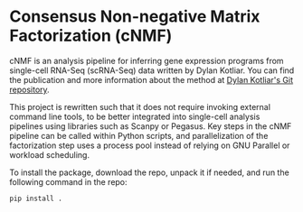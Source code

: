 # Consensus Non-negative Matrix Factorization (cNMF)

cNMF is an analysis pipeline for inferring gene expression programs from single-cell RNA-Seq (scRNA-Seq) data written by Dylan Kotliar. You can find the publication and more information about the method at [Dylan Kotliar's Git repository](https://github.com/dylkot/cNMF).

This project is rewritten such that it does not require invoking external command line tools, to be better integrated into single-cell analysis pipelines using libraries such as Scanpy or Pegasus. Key steps in the cNMF pipeline can be called within Python scripts, and parallelization of the factorization step uses a process pool instead of relying on GNU Parallel or workload scheduling.

To install the package, download the repo, unpack it if needed, and run the following command in the repo:
```
pip install .
```